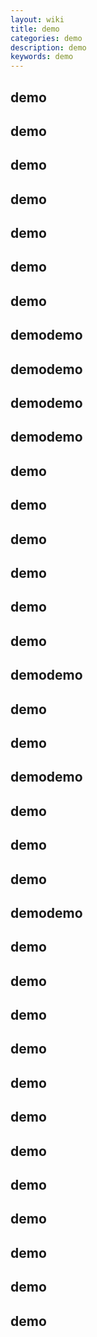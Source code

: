```yaml
---
layout: wiki
title: demo
categories: demo
description: demo
keywords: demo
---
```


## demo

## demo

## demo

## demo

## demo

## demo

## demo

## demodemo



## demodemo



## demodemo



## demodemo

## demo

## demo

## demo

## demo

## demo

## demo

## demodemo



## demo

## demo

## demodemo

## demo

## demo

## demo

## demodemo

## demo

## demo

## demo

## demo

## demo

## demo

## demo

## demo

## demo

## demo

## demo

## demo

